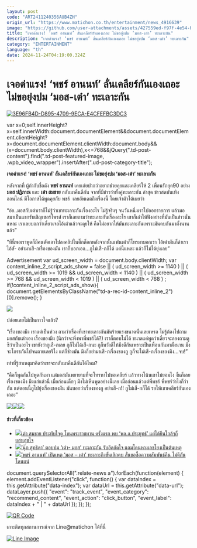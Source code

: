 ```yaml
---
layout: post
code: "ART2411240356AUB4ZH"
origin_url: "https://www.matichon.co.th/entertainment/news_4916639"
image: "https://github.com/user-attachments/assets/427559ed-f97f-4e54-bfc7-77fa672f979a"
title: "เจอด่าแรง! ‘พชร์ อานนท์’ ลั่นเคลียร์กันเองเถอะ ไม่ขอยุ่งปม ‘มอส-เต๋า’ ทะเลาะกัน"
description: "เจอด่าแรง! ‘พชร์ อานนท์’ ลั่นเคลียร์กันเองเถอะ ไม่ขอยุ่งปม ‘มอส-เต๋า’ ทะเลาะกัน"
category: "ENTERTAINMENT"
language: "th"
date: 2024-11-24T04:19:00.324Z
---
```


# เจอด่าแรง! ‘พชร์ อานนท์’ ลั่นเคลียร์กันเองเถอะ ไม่ขอยุ่งปม ‘มอส-เต๋า’ ทะเลาะกัน

[![](https://www.matichon.co.th/wp-content/uploads/2024/11/3E96FB4D-D895-4709-9ECA-E4CFEFBC3DC3-728x520.jpeg "3E96FB4D-D895-4709-9ECA-E4CFEFBC3DC3")](https://www.matichon.co.th/wp-content/uploads/2024/11/3E96FB4D-D895-4709-9ECA-E4CFEFBC3DC3.jpeg)

var x=0;self.innerHeight?x=self.innerWidth:document.documentElement&&document.documentElement.clientHeight?x=document.documentElement.clientWidth:document.body&&(x=document.body.clientWidth),x<=768&&jQuery(".td-post-content").find(".td-post-featured-image, .wpb\_video\_wrapper").insertAfter(".ud-post-category-title");

**เจอด่าแรง! ‘พชร์ อานนท์’ ลั่นเคลียร์กันเองเถอะ ไม่ขอยุ่งปม ‘มอส-เต๋า’ ทะเลาะกัน**

หลังจากที่ ผู้กำกับชื่อดัง **พชร์ อานนท์** เคยเอ่ยปากว่าอยากช่วยคุยและเคลียร์ให้ 2 เพื่อนรักยุค90 อย่าง **มอส ปฏิภาณ** และ **เต๋า สมชาย** กลับมาคืนดีกัน จากที่มีข่าวว่าทั้งคู่ทะเลาะกัน ล่าสุด ข่าวสดบันเทิงออนไลน์ มีโอกาสได้พูดคุยกับ พชร์  เลยอัพเดตถึงเรื่องนี้ โดยเจ้าตัวได้เผยว่า

“อ๋อ..มอสกับเต๋าเราก็ไม่รู้ว่าเขาทะเลาะกันเรื่องอะไร ไม่รู้จริงๆ จนวันหนึ่งเราไปออกรายการ แล้วมอสมาเป็นแขกรับเชิญเซอร์ไพรส์ เราก็เลยถามว่าทะเลาะกันเรื่องอะไร เขาก็เล่าให้ฟังอย่างที่มันเป็นข่าวนั่นแหละ เราเลยบอกว่าเดี๋ยวเจอไอ้เต๋าแล้วจะคุยให้ คือไม่อยากให้มันทะเลาะกันเพราะมันคบกันมาตั้งนานแล้ว”

“ทีนี้พอเราพูดก็มีคนตัดเอาไปลงคลิปในติ๊กต็อกหลังจากนั้นแฟนเต๋าก็โทรมาบอกเรา ไอ้เต๋ามันก็ด่าเราไอ้สั- อย่ามาเสื-กเรื่องของมัน เราก็บอกเออ…กูไม่เสื-กก็ได้ แค่นี้แหละ แล้วก็ไม่ได้ยุ่งเลย”

Advertisement var ud\_screen\_width = document.body.clientWidth; var content\_inline\_2\_script\_ads\_show = false || ( ud\_screen\_width >= 1140 ) || ( ud\_screen\_width >= 1019 && ud\_screen\_width < 1140 ) || ( ud\_screen\_width >= 768 && ud\_screen\_width < 1019 ) || ( ud\_screen\_width < 768 ) ; if(!content\_inline\_2\_script\_ads\_show){ document.getElementsByClassName("td-a-rec-id-content\_inline\_2")\[0\].remove(); }

![](https://www.matichon.co.th/wp-content/uploads/2024/11/IMG_6305-1024x681.jpeg)

ปล่อยเลยไม่เป็นกาวใจแล้ว?

“เรื่องของมึง เราแค่เป็นห่วง ถามว่าเรื่องที่เขาทะเลาะกันมันร้ายแรงขนาดนั้นเลยเหรอ ไม่รู้ต้องไปถามมอสกับเต๋าเอง เรื่องของมึง (นึกว่าจะพึ่งพาพี่พชร์ได้?) เราก็ตอบไม่ได้ ขนาดแค่พูดว่าเดี๋ยวจะลองถามดูซิว่าเป็นอะไร เขายังว่ากูเสื-กเลย กูก็ไม่ได้เสื-กนะ กูก็หวังดีให้มึงดีกันเพราะเป็นเพื่อนกันมาตั้งนาน มึงจะโกรธกันไปจนตายเลยรึไง แต่ก็ช่างมัน มึงก็อย่ามาเสื-กเรื่องของกู กูก็จะไม่เสื-กเรื่องของมึง…จบ!”

เท่าที่รู้สาเหตุมาคิดว่าเขาจะกลับมาคืนดีกันได้ไหม?

“คือก็พูดกันไปพูดกันมา แต่มอสมันพยายามที่จะโทรหาไปขอเคลียร์ แล้วทางโน้นเขาไม่ยอมไง งั้นก็เลยเรื่องของมึง มึงแก่แล้วนี่ เมื่อก่อนเด็กๆ มึงไม่เห็นพูดอย่างนี้เลย เมื่อก่อนแล้วแต่พี่พชร์ พี่พชร์ว่าไงก็ว่ากัน แต่ตอนนี้กูไปยุ่งเรื่องของมัน มันบอกว่าเรื่องของกู อย่าเสื-ก!! กูไม่เสื-กก็ได้ รอให้เขาเคลียร์กันเองเถอะ”

![](https://www.matichon.co.th/wp-content/uploads/2024/11/IMG_6308-1024x1009.jpeg)![](https://www.matichon.co.th/wp-content/uploads/2024/11/IMG_6307-1024x991.jpeg)![](https://www.matichon.co.th/wp-content/uploads/2024/11/IMG_6304-681x1024.jpeg)

#### ข่าวที่เกี่ยวข้อง

*   [![](https://www.matichon.co.th/wp-content/uploads/2024/11/เต๋า584751.jpg)เต๋า สมชาย ประทับใจดู โขนพระราชทาน ครั้งแรก พบ ‘พล.อ.ประยุทธ์’ แค่ได้ยืนใกล้ๆก็แสนสุขใจ](https://www.matichon.co.th/entertainment/thai-entertainment/news_4882412)
*   [![](https://www.matichon.co.th/wp-content/uploads/2024/10/FC8E4222-46E9-4328-BEF8-4A9FC8F5EA32.jpeg)‘นุ๊ก สุทธิดา’ ตอบปม ‘เต๋า- มอส’ ทะเลาะกัน รับอึดอัดใจ แถมโดนหางเลขโยงเป็นต้นเหตุ](https://www.matichon.co.th/entertainment/news_4874063)
*   [![](https://www.matichon.co.th/wp-content/uploads/2024/08/dkd20-wed.jpg)‘พชร์ อานนท์’ เปิดเหตุ ‘มอส – เต๋า’ ทะเลาะถึงขั้นเลิกคบ ลั่นขอซื้อความสัมพันธ์คืน ไม่ดีกันโดนแน่](https://www.matichon.co.th/entertainment/news_4766229)

document.querySelectorAll(".relate-news a").forEach(function(element) { element.addEventListener("click", function() { var dataIndex = this.getAttribute("data-index"); var dataUrl = this.getAttribute("data-url"); dataLayer.push({ "event": "track\_event", "event\_category": "recommend\_content", "event\_action": "click\_button", "event\_label": dataIndex + " | " + dataUrl }); }); });

[![QR Code](https://www.matichon.co.th/wp-content/uploads/2023/07/wob1371z.jpg)](https://lin.ee/ht0nDxX)

เกาะติดทุกสถานการณ์จาก Line@matichon ได้ที่นี่

[![Line Image](https://www.matichon.co.th/wp-content/uploads/2023/07/th.png)](https://lin.ee/ht0nDxX)